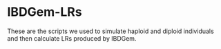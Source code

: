 # IBDGem-LRs
These are the scripts we used to simulate haploid and diploid individuals and then calculate LRs produced by IBDGem.
